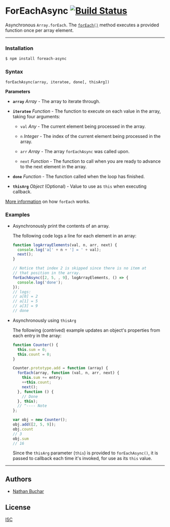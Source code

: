 ForEachAsync [![Build Status](https://travis-ci.org/nathanbuchar/foreach-async.svg?branch=master)](https://travis-ci.org/nathanbuchar/foreach-async)
===========

Asynchronous `Array.forEach`. The [`forEach()`][external_mdn_foreach] method executes a provided function once per array element.



***



### Installation

```bash
$ npm install foreach-async
```


### Syntax

```
forEachAsync(array, iteratee, done[, thisArg])
```

**Parameters**

* **`array`** *Array* - The array to iterate through.

* **`iteratee`** *Function* - The function to execute on each value in the array, taking four arguments:
  * `val` *Any* - The current element being processed in the array.

  * `n` *Integer* - The index of the current element being processed in the array.

  * `arr` *Array* - The array `forEachAsync` was called upon.

  * `next` *Function* - The function to call when you are ready to advance to the next element in the array.

* **`done`** *Function* - The function called when the loop has finished.

* **`thisArg`** *Object* (Optional) - Value to use as `this` when executing callback.

[More information][external_mdn_foreach] on how `forEach` works.


### Examples

* Asynchronously print the contents of an array.

  The following code logs a line for each element in an array:

  ```js
  function logArrayElements(val, n, arr, next) {
    console.log('a[' + n + '] = ' + val);
    next();
  }

  // Notice that index 2 is skipped since there is no item at
  // that position in the array.
  forEachAsync([2, 5, , 9], logArrayElements, () => {
    console.log('done');
  });
  // logs:
  // a[0] = 2
  // a[1] = 5
  // a[3] = 9
  // done
  ```

* Asynchronously using `thisArg`

  The following (contrived) example updates an object's properties from each entry in the array:

  ```js
  function Counter() {
    this.sum = 0;
    this.count = 0;
  }

  Counter.prototype.add = function (array) {
    forEach(array, function (val, n, arr, next) {
      this.sum += entry;
      ++this.count;
      next();
    }, function () {
      // Done
    }, this);
    // ^---- Note
  };

  var obj = new Counter();
  obj.add([2, 5, 9]);
  obj.count
  // 3
  obj.sum
  // 16
  ```

  Since the `thisArg` parameter (`this`) is provided to `forEachAsync()`, it is passed to callback each time it's invoked, for use as its `this` value.



***



Authors
-------
* [Nathan Buchar]


License
-------
[ISC](./LICENSE)






[external_mdn_foreach]: https://developer.mozilla.org/en-US/docs/Web/JavaScript/Reference/Global_Objects/Array/forEach

[Nathan Buchar]: mailto:hello@nathanbuchar.com
